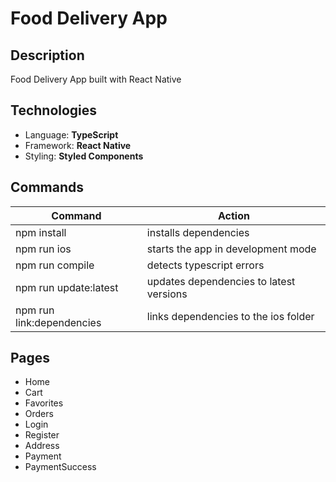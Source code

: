 # Food Delivery App

## Description

Food Delivery App built with React Native

## Technologies

- Language: **TypeScript**
- Framework: **React Native**
- Styling: **Styled Components**

## Commands

| Command                   | Action                                  |
| ------------------------- | --------------------------------------- |
| npm install               | installs dependencies                   |
| npm run ios               | starts the app in development mode      |
| npm run compile           | detects typescript errors               |
| npm run update:latest     | updates dependencies to latest versions |
| npm run link:dependencies | links dependencies to the ios folder    |

## Pages

- Home
- Cart
- Favorites
- Orders
- Login
- Register
- Address
- Payment
- PaymentSuccess
